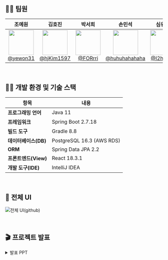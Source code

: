 ## 🧙‍♀️ 팀원

| **조예원** | **김호진** | **박서희** | **손민석** |**심유정** |**한정우** |
| :------: |  :------: | :------: | :------: |:------: |:------: |
| [<img src="https://avatars.githubusercontent.com/yewon31" height=80> <br/> @yewon31](https://github.com/yewon31) | [<img src="https://avatars.githubusercontent.com/hjKim1597" height=80> <br/> @hjKim1597](https://github.com/hjKim1597) | [<img src="https://avatars.githubusercontent.com/FORrri" height=80> <br/> @FORrri](https://github.com/FORrri) | [<img src="https://avatars.githubusercontent.com/huhuhahahaha" height=80> <br/> @huhuhahahaha](https://github.com/huhuhahahaha) |[<img src="https://avatars.githubusercontent.com/I2hyeon" height=80> <br/> @I2hyeon](https://github.com/I2hyeon) |[<img src="https://avatars.githubusercontent.com/groovyplanet" height=80> <br/> @groovyplanet](https://github.com/groovyplanet) |

<br/>

## 🤹‍♂️ 개발 환경 및 기술 스택

| 항목 | 내용 |
|---|---|
| **프로그래밍 언어** | Java 11 |
| **프레임워크** | Spring Boot 2.7.18 |
| **빌드 도구** | Gradle 8.8 |
| **데이터베이스(DB)** | PostgreSQL 16.3 (AWS RDS) |
| **ORM** | Spring Data JPA 2.2 |
| **프론트엔드(View)** | React 18.3.1 |
| **개발 도구(IDE)** | IntelliJ IDEA |

<br/>

## 🎠 전체 UI
![전체 UI(github)](https://github.com/user-attachments/assets/4755cafb-665f-4a94-bc37-91677bbb5eec)

<br/>

## 🎬 프로젝트 발표

<details>
  <summary>발표 PPT</summary>
 
![1 (6)](https://github.com/user-attachments/assets/bd70e56c-ff8f-410f-96cb-a51c106c62d2)
![2 (2)](https://github.com/user-attachments/assets/536ee9c4-37fa-4eea-962c-d2741e6e99da)
![3](https://github.com/user-attachments/assets/9ed942df-1bff-498e-b14c-8224cd3d21e7)
</details>



